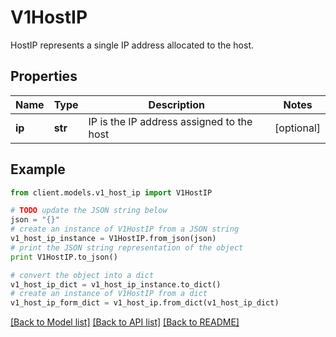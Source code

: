 # V1HostIP

HostIP represents a single IP address allocated to the host.

## Properties
Name | Type | Description | Notes
------------ | ------------- | ------------- | -------------
**ip** | **str** | IP is the IP address assigned to the host | [optional] 

## Example

```python
from client.models.v1_host_ip import V1HostIP

# TODO update the JSON string below
json = "{}"
# create an instance of V1HostIP from a JSON string
v1_host_ip_instance = V1HostIP.from_json(json)
# print the JSON string representation of the object
print V1HostIP.to_json()

# convert the object into a dict
v1_host_ip_dict = v1_host_ip_instance.to_dict()
# create an instance of V1HostIP from a dict
v1_host_ip_form_dict = v1_host_ip.from_dict(v1_host_ip_dict)
```
[[Back to Model list]](../README.md#documentation-for-models) [[Back to API list]](../README.md#documentation-for-api-endpoints) [[Back to README]](../README.md)



